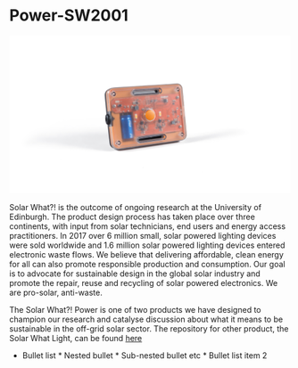 # Power-SW2001
![](images/Solar%20What%20Power%20white%20background.jpg)

Solar What?! is the outcome of ongoing research at the University of Edinburgh.
The product design process has taken place over three continents, with input from solar technicians, end users and energy access practitioners.
In 2017 over 6 million small, solar powered lighting devices were sold worldwide and 1.6 million solar powered lighting devices entered electronic waste flows.
We believe that delivering affordable, clean energy for all can also promote responsible production and consumption.
Our goal is to advocate for sustainable design in the global solar industry and promote the repair, reuse and recycling of solar powered electronics. We are pro-solar, anti-waste.

The Solar What?! Power is one of two products we have designed to champion our research and catalyse discussion about what it means to be sustainable in the off-grid solar sector. The repository for other product, the Solar What Light, can be found [here](https://github.com/SolarWhat/Light-SW1001 "here")
* Bullet list
              * Nested bullet
                  * Sub-nested bullet etc
          * Bullet list item 2
